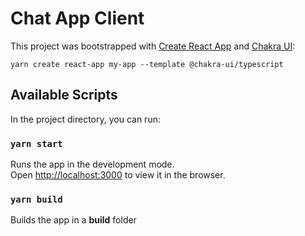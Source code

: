 # Chat App Client

This project was bootstrapped with
[Create React App](https://github.com/facebook/create-react-app) and [Chakra UI](https://chakra-ui.com/):

`yarn create react-app my-app --template @chakra-ui/typescript`

## Available Scripts

In the project directory, you can run:

### `yarn start`

Runs the app in the development mode.<br /> Open
[http://localhost:3000](http://localhost:3000) to view it in the browser.

### `yarn build`

Builds the app in a **build** folder
